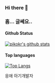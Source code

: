 ### Hi there 👋

<!--
**patrickmonster/patrickmonster** is a ✨ _special_ ✨ repository because its `README.md` (this file) appears on your GitHub profile.

Here are some ideas to get you started:

- 🔭 I’m currently working on ...
- 🌱 I’m currently learning ...
- 👯 I’m looking to collaborate on ...
- 🤔 I’m looking for help with ...
- 💬 Ask me about ...
- 📫 How to reach me: ...
- 😄 Pronouns: ...
- ⚡ Fun fact: ...
-->

### 흠... 글쎄요..

#### Github Status

[![pikokr's github stats](https://github-readme-stats.vercel.app/api?username=patrickmonster&bg_color=ffa745,fe869f,ef7ac8,a083ed,43aeff&title_color=fff&text_color=fff&show_icons=true&count_private=true)](https://github.com/patrickmonster)

#### Top languages

[![Top Langs](https://github-readme-stats.vercel.app/api/top-langs/?username=patrickmonster&layout=compact)](https://github.com/patrickmonster)

응애 아기개발자
